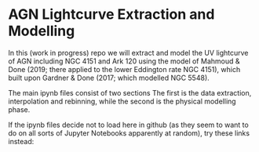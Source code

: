 # AGN Lightcurve Extraction and Modelling

In this (work in progress) repo we will extract and model the UV lightcurve of AGN including NGC 4151 and Ark 120 using the model of Mahmoud & Done (2019; there applied to the lower Eddington rate NGC 4151), which built upon Gardner & Done (2017; which modelled NGC 5548).

The main ipynb files consist of two sections The first is the data extraction, interpolation and rebinning, while the second is the physical modelling phase.

If the ipynb files decide not to load here in github (as they seem to want to do on all sorts of Jupyter Notebooks apparently at random), try these links instead:

